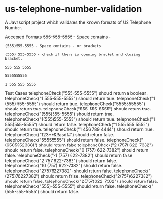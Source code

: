 # us-telephone-number-validation
A Javascript project which validates the known formats of US Telephone Number. 

  Accepted Formats
    555-555-5555 - Space contains -  
    
    (555)555-5555 - Space contains - or brackets  
    
    (555) 555-5555 - check if there is opening bracket and closing bracket.  
    
    555 555 5555  
    
    5555555555  
    
    1 555 555 5555  
    
    
  Test Cases
    telephoneCheck("555-555-5555") should return a boolean.
    telephoneCheck("1 555-555-5555") should return true.
    telephoneCheck("1 (555) 555-5555") should return true.
    telephoneCheck("5555555555") should return true.
    telephoneCheck("555-555-5555") should return true.
    telephoneCheck("(555)555-5555") should return true.
    telephoneCheck("1(555)555-5555") should return true.
    telephoneCheck("1 555)555-5555") should return false.
    telephoneCheck("1 555 555 5555") should return true.
    telephoneCheck("1 456 789 4444") should return true.
    telephoneCheck("123**&!!asdf#") should return false.
    telephoneCheck("55555555") should return false.
    telephoneCheck("(6505552368)") should return false
    telephoneCheck("2 (757) 622-7382") should return false.
    telephoneCheck("0 (757) 622-7382") should return false.
    telephoneCheck("-1 (757) 622-7382") should return false
    telephoneCheck("2 757 622-7382") should return false.
    telephoneCheck("10 (757) 622-7382") should return false.
    telephoneCheck("27576227382") should return false.
    telephoneCheck("(275)76227382") should return false.
    telephoneCheck("2(757)6227382") should return false.
    telephoneCheck("2(757)622-7382") should return false.
    telephoneCheck("555)-555-5555") should return false.
    telephoneCheck("(555-555-5555") should return false.
